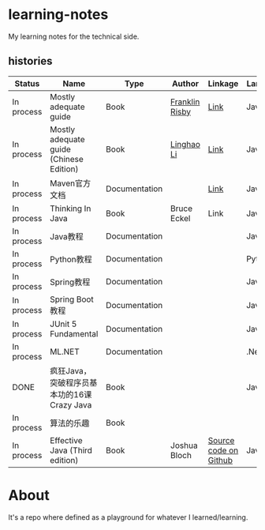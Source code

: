 # learning-notes

My learning notes for the technical side.


## histories    


Status | Name | Type | Author | Linkage | Language | Folder
----|--------| ---- | ------ | --- | ------- | -------
In process | Mostly adequate guide | Book |  [Franklin Risby](https://github.com/DrBoolean) | [Link](https://github.com/MostlyAdequate/mostly-adequate-guide) | Javascript | [mostly-adequate-guide](./mostly-adequate-guide)
In process | Mostly adequate guide (Chinese Edition) | Book | [Linghao Li](https://github.com/llh911001) | [Link](https://github.com/llh911001/mostly-adequate-guide-chinese/) | Javascript | [mostly-adequate-guide](./mostly-adequate-guide)
In process | Maven官方文档 | Documentation |  | [Link](http://maven.apache.org/guides/index.html) | Java | [Part I](./maven-tutorial), [Part II](./maven-tutorial-2)
In process | Thinking In Java | Book | Bruce Eckel | Link | Java  | [Thinking in java](./thinking_in_java)
In process | Java教程 | Documentation |  |  | Java | [Link](./java-tutorial)
In process | Python教程 | Documentation |  |  | Python | [Link](./python-tutorial)
In process | Spring教程 | Documentation |  |  | Java | [Link](./spring-tutorial)
In process | Spring Boot教程 | Documentation |  |  | Java | 
In process | JUnit 5 Fundamental | Documentation |  |  | Java | 
In process | ML.NET | Documentation | | | .Net | 
DONE | 疯狂Java，突破程序员基本功的16课 Crazy Java | Book | | | Java | [Link](./crazy-java-16-lessons)
In process | 算法的乐趣 | Book | | | | [Link](./algorithm-pleasure)
In process | Effective Java (Third edition) | Book | Joshua Bloch | [Source code on Github](https://github.com/jbloch/effective-java-3e-source-code) | Java | [Link](./effective-java)


# About

It's a repo where defined as a playground for whatever I learned/learning.
